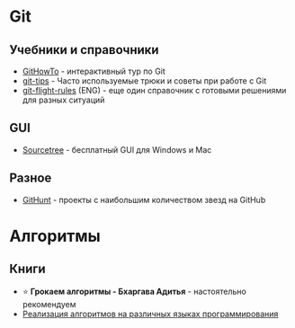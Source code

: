 # Git

## Учебники и справочники

- [GitHowTo](https://githowto.com/ru) - интерактивный тур по Git
- [git-tips](https://github.com/Imangazaliev/git-tips) - Часто используемые трюки и советы при работе с Git
- [git-flight-rules](https://github.com/k88hudson/git-flight-rules) (ENG) - еще один справочник с готовыми решениями для разных ситуаций

## GUI

- [Sourcetree](https://www.sourcetreeapp.com) - бесплатный GUI для Windows и Mac

## Разное

- [GitHunt](https://kamranahmed.info/githunt) - проекты с наибольшим количеством звезд на GitHub

# Алгоритмы

## Книги
- ⭐ **Грокаем алгоритмы - Бхаргава Адитья** - настоятельно рекомендуем
- [Реализация алгоритмов на различных языках программирования](https://github.com/TheAlgorithms)
